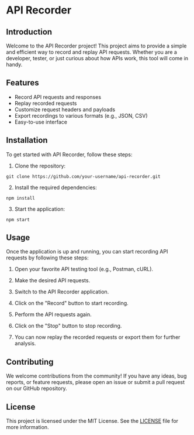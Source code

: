 # API Recorder

## Introduction
Welcome to the API Recorder project! This project aims to provide a simple and efficient way to record and replay API requests. Whether you are a developer, tester, or just curious about how APIs work, this tool will come in handy.

## Features
- Record API requests and responses
- Replay recorded requests
- Customize request headers and payloads
- Export recordings to various formats (e.g., JSON, CSV)
- Easy-to-use interface

## Installation
To get started with API Recorder, follow these steps:

1. Clone the repository:
  ```
  git clone https://github.com/your-username/api-recorder.git
  ```

2. Install the required dependencies:
  ```
  npm install
  ```

3. Start the application:
  ```
  npm start
  ```

## Usage
Once the application is up and running, you can start recording API requests by following these steps:

1. Open your favorite API testing tool (e.g., Postman, cURL).

2. Make the desired API requests.

3. Switch to the API Recorder application.

4. Click on the "Record" button to start recording.

5. Perform the API requests again.

6. Click on the "Stop" button to stop recording.

7. You can now replay the recorded requests or export them for further analysis.

## Contributing
We welcome contributions from the community! If you have any ideas, bug reports, or feature requests, please open an issue or submit a pull request on our GitHub repository.

## License
This project is licensed under the MIT License. See the [LICENSE](./LICENSE) file for more information.
